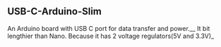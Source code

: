 ## USB-C-Arduino-Slim 
An Arduino board with USB C port for data transfer and power.__
It bit lengthier than Nano. Because it has 2 voltage regulators(5V and 3.3V)_
